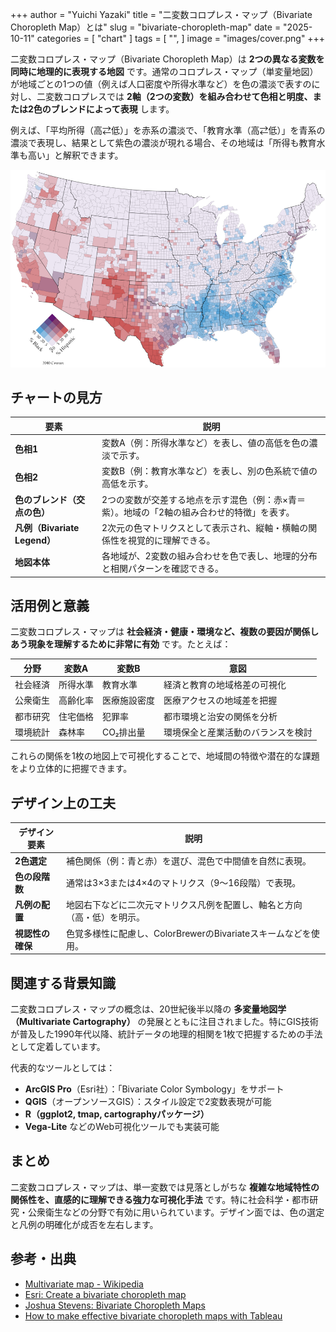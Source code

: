 +++
author = "Yuichi Yazaki"
title = "二変数コロプレス・マップ（Bivariate Choropleth Map）とは"
slug = "bivariate-choropleth-map"
date = "2025-10-11"
categories = [
    "chart"
]
tags = [
    "",
]
image = "images/cover.png"
+++

二変数コロプレス・マップ（Bivariate Choropleth Map）は **2つの異なる変数を同時に地理的に表現する地図** です。通常のコロプレス・マップ（単変量地図）が地域ごとの1つの値（例えば人口密度や所得水準など）を色の濃淡で表すのに対し、二変数コロプレスでは **2軸（2つの変数）を組み合わせて色相と明度、または2色のブレンドによって表現** します。

例えば、「平均所得（高⇄低）」を赤系の濃淡で、「教育水準（高⇄低）」を青系の濃淡で表現し、結果として紫色の濃淡が現れる場合、その地域は「所得も教育水準も高い」と解釈できます。

<!--more-->

![](images/mainvisual.png)

## チャートの見方

| 要素 | 説明 |
|------|------|
| **色相1** | 変数A（例：所得水準など）を表し、値の高低を色の濃淡で示す。 |
| **色相2** | 変数B（例：教育水準など）を表し、別の色系統で値の高低を示す。 |
| **色のブレンド（交点の色）** | 2つの変数が交差する地点を示す混色（例：赤×青＝紫）。地域の「2軸の組み合わせ的特徴」を表す。 |
| **凡例（Bivariate Legend）** | 2次元の色マトリクスとして表示され、縦軸・横軸の関係性を視覚的に理解できる。 |
| **地図本体** | 各地域が、2変数の組み合わせを色で表し、地理的分布と相関パターンを確認できる。 |


## 活用例と意義

二変数コロプレス・マップは **社会経済・健康・環境など、複数の要因が関係しあう現象を理解するために非常に有効** です。たとえば：

| 分野 | 変数A | 変数B | 意図 |
|------|--------|--------|------|
| 社会経済 | 所得水準 | 教育水準 | 経済と教育の地域格差の可視化 |
| 公衆衛生 | 高齢化率 | 医療施設密度 | 医療アクセスの地域差を把握 |
| 都市研究 | 住宅価格 | 犯罪率 | 都市環境と治安の関係を分析 |
| 環境統計 | 森林率 | CO₂排出量 | 環境保全と産業活動のバランスを検討 |

これらの関係を1枚の地図上で可視化することで、地域間の特徴や潜在的な課題をより立体的に把握できます。



## デザイン上の工夫

| デザイン要素 | 説明 |
|---------------|------|
| **2色選定** | 補色関係（例：青と赤）を選び、混色で中間値を自然に表現。 |
| **色の段階数** | 通常は3×3または4×4のマトリクス（9〜16段階）で表現。 |
| **凡例の配置** | 地図右下などに二次元マトリクス凡例を配置し、軸名と方向（高・低）を明示。 |
| **視認性の確保** | 色覚多様性に配慮し、ColorBrewerのBivariateスキームなどを使用。 |



## 関連する背景知識

二変数コロプレス・マップの概念は、20世紀後半以降の **多変量地図学（Multivariate Cartography）** の発展とともに注目されました。特にGIS技術が普及した1990年代以降、統計データの地理的相関を1枚で把握するための手法として定着しています。

代表的なツールとしては：
- **ArcGIS Pro**（Esri社）：「Bivariate Color Symbology」をサポート
- **QGIS**（オープンソースGIS）：スタイル設定で2変数表現が可能
- **R（ggplot2, tmap, cartographyパッケージ）**
- **Vega-Lite** などのWeb可視化ツールでも実装可能



## まとめ

二変数コロプレス・マップは、単一変数では見落としがちな **複雑な地域特性の関係性を、直感的に理解できる強力な可視化手法** です。特に社会科学・都市研究・公衆衛生などの分野で有効に用いられています。デザイン面では、色の選定と凡例の明確化が成否を左右します。



## 参考・出典

- [Multivariate map - Wikipedia](https://en.wikipedia.org/wiki/Multivariate_map)
- [Esri: Create a bivariate choropleth map](https://learn.arcgis.com/en/projects/create-a-bivariate-choropleth-map/)
- [Joshua Stevens: Bivariate Choropleth Maps](https://www.joshuastevens.net/cartography/make-a-bivariate-choropleth-map/)
- [How to make effective bivariate choropleth maps with Tableau](https://www.tableau.com/blog/how-make-effective-bivariate-choropleth-maps-tableau-83121)